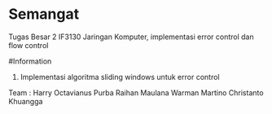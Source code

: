 # Semangat
Tugas Besar 2 IF3130 Jaringan Komputer, implementasi error control dan flow control

#Information
1. Implementasi algoritma sliding windows untuk error control

Team :
Harry Octavianus Purba
Raihan Maulana Warman
Martino Christanto Khuangga
